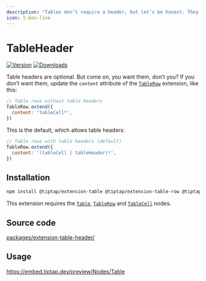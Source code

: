 ```yaml
---
description: "Tables don’t require a header, but let’s be honest: They look better with it."
icon: t-box-line
---
```


# TableHeader
[![Version](https://img.shields.io/npm/v/@tiptap/extension-table-header.svg?label=version)](https://www.npmjs.com/package/@tiptap/extension-table-header)
[![Downloads](https://img.shields.io/npm/dm/@tiptap/extension-table-header.svg)](https://npmcharts.com/compare/@tiptap/extension-table-header?minimal=true)

Table headers are optional. But come on, you want them, don’t you? If you don’t want them, update the `content` attribute of the [`TableRow`](/api/nodes/table-row) extension, like this:

```js
// Table rows without table headers
TableRow.extend({
  content: 'tableCell*',
})
```

This is the default, which allows table headers:

```js
// Table rows with table headers (default)
TableRow.extend({
  content: '(tableCell | tableHeader)*',
})
```

## Installation
```bash
npm install @tiptap/extension-table @tiptap/extension-table-row @tiptap/extension-table-header @tiptap/extension-table-cell
```

This extension requires the [`Table`](/api/nodes/table), [`TableRow`](/api/nodes/table-row) and [`TableCell`](/api/nodes/table-cell) nodes.

## Source code
[packages/extension-table-header/](https://github.com/ueberdosis/tiptap/blob/main/packages/extension-table-header/)

## Usage
https://embed.tiptap.dev/preview/Nodes/Table
